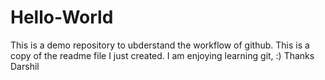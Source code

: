 # Hello-World
This is a demo repository to ubderstand the workflow of github.
This is a copy of the readme file I just created.
I am enjoying learning git, :)
Thanks
Darshil
